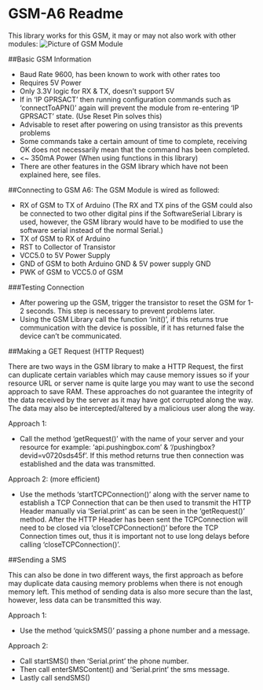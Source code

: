 # GSM-A6 Readme
This library works for this GSM, it may or may not also work with other modules:
![Picture of GSM Module](https://)

##Basic GSM Information

* Baud Rate 9600, has been known to work with other rates too
* Requires 5V Power
* Only 3.3V logic for RX & TX, doesn’t support 5V
* If in ‘IP GPRSACT’ then running configuration commands such as ‘connectToAPN()’ again will prevent the module from re-entering ‘IP GPRSACT’ state.  (Use Reset Pin solves this)
* Advisable to reset after powering on using transistor as this prevents problems
* Some commands take a certain amount of time to complete, receiving OK does not necessarily mean that the command has been completed.
* <~ 350mA Power (When using functions in this library)
* There are other features in the GSM library which have not been explained here, see files.

##Connecting to GSM A6:
The GSM Module is wired as followed:

* RX of GSM to TX of Arduino
(The RX and TX pins of the GSM could also be connected to two other digital pins if the SoftwareSerial Library is used, however, the GSM library would have to be modified to use the software serial instead of the normal Serial.)
* TX of GSM to RX of Arduino
* RST to Collector of Transistor
* VCC5.0 to 5V Power Supply
* GND of GSM to both Arduino GND & 5V power supply GND
* PWK of GSM to VCC5.0 of GSM

###Testing Connection

* After powering up the GSM, trigger the transistor to reset the GSM for 1-2 seconds. This step is necessary to prevent problems later.
* Using the GSM Library call the function ‘init()’, if this returns true communication with the device is possible, if it has returned false the device can’t be communicated.

##Making a GET Request (HTTP Request)

There are two ways in the GSM library to make a HTTP Request, the first can duplicate certain variables which may cause memory issues so if your resource URL or server name is quite large you may want to use the second approach to save RAM.
These approaches do not guarantee the integrity of the data received by the server as it may have got corrupted along the way. The data may also be intercepted/altered by a malicious user along the way.

Approach 1:

* Call the method ‘getRequest()’ with the name of your server and your resource for example: ‘api.pushingbox.com’ & ‘/pushingbox?devid=v0720sds45f’. If this method returns true then connection was established and the data was transmitted.

Approach 2: (more efficient)

* Use the methods ‘startTCPConnection()’ along with the server name to establish a TCP Connection that can be then used to transmit the HTTP Header manually via ‘Serial.print’ as can be seen in the ‘getRequest()’ method. After the HTTP Header has been sent the TCPConnection will need to be closed via ‘closeTCPConnection()’ before the TCP Connection times out, thus it is important not to use long delays before calling ‘closeTCPConnection()’.

##Sending a SMS

This can also be done in two different ways, the first approach as before may duplicate data causing memory problems when there is not enough memory left.
This method of sending data is also more secure than the last, however, less data can be transmitted this way.

Approach 1:

* Use the method ‘quickSMS()’ passing a phone number and a message.

Approach 2:

* Call startSMS() then ‘Serial.print’ the phone number.
* Then call enterSMSContent() and ‘Serial.print’ the sms message.
* Lastly call sendSMS()
